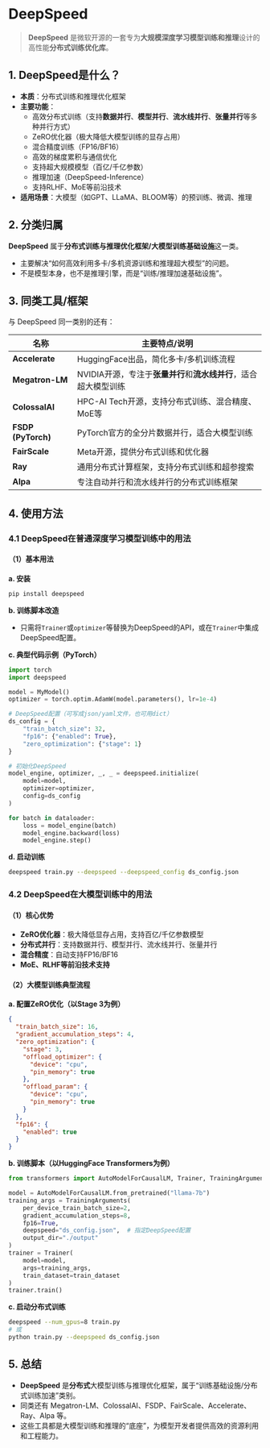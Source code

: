 # DeepSpeed

> **DeepSpeed** 是微软开源的一套专为**大规模深度学习模型训练和推理**设计的高性能**分布式训练优化库**。

## 1. DeepSpeed是什么？

- **本质**：分布式训练和推理优化框架
- **主要功能**：
  - 高效分布式训练（支持**数据并行**、**模型并行**、**流水线并行**、**张量并行**等多种并行方式）
  - ZeRO优化器（极大降低大模型训练的显存占用）
  - 混合精度训练（FP16/BF16）
  - 高效的梯度累积与通信优化
  - 支持超大规模模型（百亿/千亿参数）
  - 推理加速（DeepSpeed-Inference）
  - 支持RLHF、MoE等前沿技术
- **适用场景**：大模型（如GPT、LLaMA、BLOOM等）的预训练、微调、推理

## 2. 分类归属

**DeepSpeed** 属于**分布式训练与推理优化框架/大模型训练基础设施**这一类。

- 主要解决“如何高效利用多卡/多机资源训练和推理超大模型”的问题。
- 不是模型本身，也不是推理引擎，而是“训练/推理加速基础设施”。

## 3. 同类工具/框架

与 DeepSpeed 同一类别的还有：

| 名称              | 主要特点/说明                                  |
|-------------------|-----------------------------------------------|
| **Accelerate**    | HuggingFace出品，简化多卡/多机训练流程           |
| **Megatron-LM**   | NVIDIA开源，专注于**张量并行**和**流水线并行**，适合超大模型训练 |
| **ColossalAI**    | HPC-AI Tech开源，支持分布式训练、混合精度、MoE等 |
| **FSDP (PyTorch)**| PyTorch官方的全分片数据并行，适合大模型训练      |
| **FairScale**     | Meta开源，提供分布式训练和优化器                |
| **Ray**           | 通用分布式计算框架，支持分布式训练和超参搜索     |
| **Alpa**          | 专注自动并行和流水线并行的分布式训练框架         |

## 4. 使用方法

### 4.1 DeepSpeed在普通深度学习模型训练中的用法

#### （1）基本用法

**a. 安装**
```bash
pip install deepspeed
```

**b. 训练脚本改造**
- 只需将`Trainer`或`optimizer`等替换为DeepSpeed的API，或在`Trainer`中集成DeepSpeed配置。

**c. 典型代码示例（PyTorch）**
```python
import torch
import deepspeed

model = MyModel()
optimizer = torch.optim.AdamW(model.parameters(), lr=1e-4)

# DeepSpeed配置（可写成json/yaml文件，也可用dict）
ds_config = {
    "train_batch_size": 32,
    "fp16": {"enabled": True},
    "zero_optimization": {"stage": 1}
}

# 初始化DeepSpeed
model_engine, optimizer, _, _ = deepspeed.initialize(
    model=model,
    optimizer=optimizer,
    config=ds_config
)

for batch in dataloader:
    loss = model_engine(batch)
    model_engine.backward(loss)
    model_engine.step()
```

**d. 启动训练**
```bash
deepspeed train.py --deepspeed --deepspeed_config ds_config.json
```

### 4.2 DeepSpeed在大模型训练中的用法

#### （1）核心优势
- **ZeRO优化器**：极大降低显存占用，支持百亿/千亿参数模型
- **分布式并行**：支持数据并行、模型并行、流水线并行、张量并行
- **混合精度**：自动支持FP16/BF16
- **MoE、RLHF等前沿技术支持**

#### （2）大模型训练典型流程

**a. 配置ZeRO优化（以Stage 3为例）**
```json
{
  "train_batch_size": 16,
  "gradient_accumulation_steps": 4,
  "zero_optimization": {
    "stage": 3,
    "offload_optimizer": {
      "device": "cpu",
      "pin_memory": true
    },
    "offload_param": {
      "device": "cpu",
      "pin_memory": true
    }
  },
  "fp16": {
    "enabled": true
  }
}
```

**b. 训练脚本（以HuggingFace Transformers为例）**
```python
from transformers import AutoModelForCausalLM, Trainer, TrainingArguments

model = AutoModelForCausalLM.from_pretrained("llama-7b")
training_args = TrainingArguments(
    per_device_train_batch_size=2,
    gradient_accumulation_steps=8,
    fp16=True,
    deepspeed="ds_config.json",  # 指定DeepSpeed配置
    output_dir="./output"
)
trainer = Trainer(
    model=model,
    args=training_args,
    train_dataset=train_dataset
)
trainer.train()
```

**c. 启动分布式训练**
```bash
deepspeed --num_gpus=8 train.py
# 或
python train.py --deepspeed ds_config.json
```

## 5. 总结

- **DeepSpeed** 是**分布式**大模型训练与推理优化框架，属于“训练基础设施/分布式训练加速”类别。
- 同类还有 Megatron-LM、ColossalAI、FSDP、FairScale、Accelerate、Ray、Alpa 等。
- 这些工具都是大模型训练和推理的“底座”，为模型开发者提供高效的资源利用和工程能力。